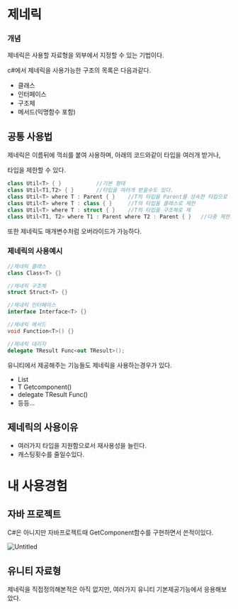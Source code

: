 # 제네릭

### 개념

제네릭은 사용할 자료형을 외부에서 지정할 수 있는 기법이다.

c#에서 제네릭을 사용가능한 구조의 목록은 다음과같다.

- 클래스
- 인터페이스
- 구조체
- 메서드(익명함수 포함)

## 공통 사용법

제네릭은 이름뒤에 꺽쇠를 붙여 사용하며, 아래의 코드와같이 타입을 여러개 받거나,

타입을 제한할 수 있다.

```csharp
class Util<T> { }           //기본 형태
class Util<T1,T2> { }       //타입을 여러개 받을수도 있다.
class Util<T> where T : Parent { }    //T의 타입을 Parent를 상속한 타입으로 제한
class Util<T> where T : class { }     //T의 타입을 클래스로 제한
class Util<T> where T : struct { }    //T의 타입을 구조체로 제
class Util<T1, T2> where T1 : Parent where T2 : Parent { }   //다중 제한도 가능하다.
```

또한 제네릭도 매개변수처럼 오버라이드가 가능하다.

### 제네릭의 사용예시

```csharp
//제네릭 클래스
class Class<T> {}

//제네릭 구조체
struct Struct<T> {}

//제네릭 인터페이스
interface Interface<T> {}

//제네릭 메서드
void Function<T>() {}

//제네릭 대리자
delegate TResult Func<out TResult>();
```

유니티에서 제공해주는 기능들도 제네릭을 사용하는경우가 있다.

- List<T>
- T Getcomponent<T>()
- delegate TResult Func<TResult>()
- 등등…

## 제네릭의 사용이유

- 여러가지 타입을 지원함으로서 재사용성을 늘린다.
- 캐스팅횟수를 줄일수있다.

# 내 사용경험

## 자바 프로젝트

C#은 아니지만 자바프로젝트때 GetComponent함수를 구현하면서 쓴적이있다.

![Untitled](https://s3-us-west-2.amazonaws.com/secure.notion-static.com/c223246e-9ea3-4af3-b62a-3fbbacff1137/Untitled.png)

## 유니티 자료형

제네릭을 직접정의해본적은 아직 없지만, 여러가지 유니티 기본제공기능에서 응용해보았다.